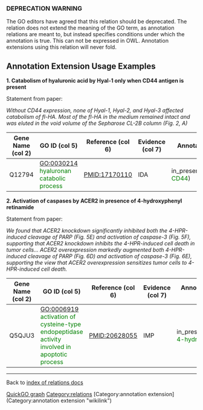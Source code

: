 ### DEPRECATION WARNING

The GO editors have agreed that this relation should be deprecated. The relation does not extend the meaning of the GO term, as annotation relations are meant to, but instead specifies conditions under which the annotation is true. This can not be expressed in OWL. Annotation extensions using this relation will never fold.

Annotation Extension Usage Examples
-----------------------------------

**1. Catabolism of hyaluronic acid by Hyal-1 only when CD44 antigen is present**

Statement from paper:

*Without CD44 expression, none of Hyal-1, Hyal-2, and Hyal-3 affected catabolism of fl-HA. Most of the fl-HA in the medium remained intact and was eluted in the void volume of the Sepharose CL-2B column (Fig. 2, A)*

| Gene Name (col 2) | GO ID (col 5)                                                              | Reference (col 6) | Evidence (col 7) | Annotation Extension (col 16)                                            |
|-------------------|----------------------------------------------------------------------------|-------------------|------------------|--------------------------------------------------------------------------|
| Q12794            | <GO:0030214> <span style="color:green">hyaluronan catabolic process</span> | <PMID:17170110>   | IDA              | in\_presence\_of(UniProtKB:P16070 <span style="color:green">CD44</span>) |

**2. Activation of caspases by ACER2 in presence of 4-hydroxyphenyl retinamide**

Statement from paper:

*We found that ACER2 knockdown significantly inhibited both the 4-HPR-induced cleavage of PARP (Fig. 5E) and activation of caspase-3 (Fig. 5F), supporting that ACER2 knockdown inhibits the 4-HPR-induced cell death in tumor cells... ACER2 overexpression markedly augmented both 4-HPR-induced cleavage of PARP (Fig. 6D) and activation of caspase-3 (Fig. 6E), supporting the view that ACER2 overexpression sensitizes tumor cells to 4-HPR-induced cell death.*

| Gene Name (col 2) | GO ID (col 5)                                                                                                                  | Reference (col 6) | Evidence (col 7) | Annotation Extension (col 16)                                                             |
|-------------------|--------------------------------------------------------------------------------------------------------------------------------|-------------------|------------------|-------------------------------------------------------------------------------------------|
| Q5QJU3            | <GO:0006919> <span style="color:green">activation of cysteine-type endopeptidase activity involved in apoptotic process</span> | <PMID:20628055>   | IMP              | in\_presence\_of(CHEBI:42588 <span style="color:green">4-hydroxyphenyl retinamide</span>) |

------------------------------------------------------------------------

Back to [index of relations docs](https://github.com/geneontology/annotation_extensions/tree/master/doc)

[QuickGO graph](http://www.ebi.ac.uk/QuickGO/AnnotationExtensionRelations.html)
<Category:relations> [Category:annotation extension](Category:annotation extension "wikilink")
